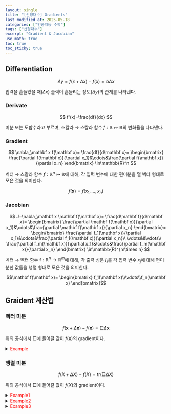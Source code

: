```yaml
---
layout: single
title: "[선형대수] Gradients"
last_modified_at: 2025-05-18
categories: ["인공지능 수학"]
tags: ["선형대수"]
excerpt: "Gradient & Jacobian"
use_math: true
toc: true
toc_sticky: true
---
```


## Differentiation

$$
\Delta y=f(x+\Delta x)-f(x)=\alpha\Delta x
$$

입력을 흔들었을 때($\Delta x$) 출력이 흔들리는 정도($\Delta y$)의 관계를 나타낸다.

### Derivate

$$
f'(x)=\frac{df}{dx}
$$

미분 또는 도함수라고 부르며, 스칼라 → 스칼라 함수 $f:\mathbb{R}\mapsto\mathbb{R}$의 변화율을 나타낸다.

### Gradient

$$
\nabla_\mathbf x f(\mathbf x)=
\frac{df}{d\mathbf x}=
\begin{bmatrix}
\frac{\partial f(\mathbf x)}{\partial x_1}&\cdots&\frac{\partial f(\mathbf x)}{\partial x_n}
\end{bmatrix}
\in\mathbb{R}^n
$$

벡터 → 스칼라 함수 $f:\mathbb{R}^n\mapsto\mathbb{R}$에 대해, 각 입력 변수에 대한 편미분을 열 벡터 형태로 모은 것을 의미한다.

$$f(\mathbf x)=f(x_1,\dots,x_n)$$

### Jacobian

$$
J=\nabla_\mathbf x \mathbf f(\mathbf x)=
\frac{d\mathbf f}{d\mathbf x}=
\begin{bmatrix}
\frac{\partial \mathbf f(\mathbf x)}{\partial x_1}&\cdots&\frac{\partial \mathbf f(\mathbf x)}{\partial x_n}
\end{bmatrix}=
\begin{bmatrix}
\frac{\partial f_1(\mathbf x)}{\partial x_1}&\cdots&\frac{\partial f_1(\mathbf x)}{\partial x_n}\\
\vdots&&\vdots\\
\frac{\partial f_m(\mathbf x)}{\partial x_1}&\cdots&\frac{\partial f_m(\mathbf x)}{\partial x_n}
\end{bmatrix}
\in\mathbb{R}^{m\times n}
$$

벡터 → 벡터 함수 $\mathbf f:\mathbb{R}^n\to\mathbb{R}^m$에 대해, 각 출력 성분 $f_i$를 각 입력 변수 $x_j$에 대해 편미분한 값들을 행렬 형태로 모은 것을 의미한다.

$$\mathbf f(\mathbf x)=
\begin{bmatrix}
f_1(\mathbf x)\\\vdots\\f_n(\mathbf x)
\end{bmatrix}$$

## Graident 계산법

### 벡터 미분

$$
f(\mathbf x+\Delta\mathbf x)-f(\mathbf x)=\Box\Delta\mathbf x
$$

위의 공식에서 $\Box$에 들어갈 값이 $f(\mathbf x)$의 gradient이다.

<details>
<summary><font color='red'>Example</font></summary>
<div markdown="1">

1. $\displaystyle\frac{\partial A\mathbf x}{\partial\mathbf x}=A
    ~\rightarrow~A(\mathbf{x}+\Delta\mathbf{x})-A\mathbf{x}=A\Delta\mathbf{x}$
2. $\displaystyle\frac{\partial \mathbf x^\top A\mathbf x}{\partial\mathbf x}=\mathbf x^\top(A+A^\top)
    ~\rightarrow~(\mathbf x+\Delta\mathbf{x})^\top A(\mathbf x+\Delta\mathbf{x})-\mathbf x^\top A\mathbf x=\mathbf x^\top(A+A^\top)\Delta\mathbf{x}$
3. $\displaystyle\frac{\partial\left<\mathbf x\cdot\mathbf x\right>}{\partial\mathbf x}=2\mathbf x^\top
    ~\rightarrow~(\mathbf{x}+\Delta\mathbf{x})^\top(\mathbf{x}+\Delta\mathbf{x})-\mathbf{x}^\top\mathbf{x}=2\mathbf x^\top\Delta\mathbf{x}$

</div>
</details>

### 행렬 미분

$$
f(X+\Delta X)-f(X)=\text{tr}(\Box\Delta X)
$$

위의 공식에서 $\Box$에 들어갈 값이 $f(X)$의 gradient이다.

<details>
<summary><font color='red'>Example1</font></summary>
<div markdown="1">

$$
\frac{\partial \mathbf{a}^\top X\mathbf{b}}{\partial X}=\mathbf b\mathbf a^\top
$$

---

$\text{tr}(\mathbf{a}^\top (X+\Delta X)\mathbf{b}-\mathbf{a}^\top X\mathbf{b})=\text{tr}(\mathbf{a}^\top \Delta X\mathbf{b})=\text{tr}(\mathbf{b}\mathbf{a}^\top \Delta X)$

</div>
</details>

<details>
<summary><font color='red'>Example2</font></summary>
<div markdown="1">

$$
\frac{\partial \log X^{-1}}{\partial X}=X^{-1}
$$

---

1. $Y=X^{-1}$라고 가정한 후, $\Delta Y$ 구하기

    $\displaystyle
    (X+\Delta X)(Y+\Delta Y)=I\rightarrow XY+X\Delta Y+\Delta XY=I\rightarrow\Delta Y=-X^{-1}\Delta XX^{-1}
    $
2. $X^{-1}=Y$ 치환 해 $Y$에 대한 식으로 표현 후, 전개

    $\displaystyle
    \text{tr}\big(\log(X+\Delta X)^{-1}-\log X^{-1}\big)
    =\text{tr}\big(\log(Y+\Delta Y)-\log Y\big)
    $

    $\displaystyle
    ~~~~~~~~~~~~~~~~~~~~~~~~~~~~~~~~~~~~~~~~~~~~~~~~~~~~~=\text{tr}\big(\log(I+Y^{-1}\Delta Y)\big)
    $

    $\displaystyle
    ~~~~~~~~~~~~~~~~~~~~~~~~~~~~~~~~~~~~~~~~~~~~~~~~~~~~~
    =\text{tr}\big(\log(I+Y^{-1}\Delta Y)\big)\approx\text{tr}(Y^{-1}\Delta Y)
    $    
3. 다시 $X$에 대한 식으로 표현

    $\displaystyle
    \text{tr}(Y^{-1}\Delta Y)=\text{tr}(-XX^{-1}\Delta XX^{-1})=\text{tr}(-X^{-1}\Delta X)
    $

</div>
</details>

<details>
<summary><font color='red'>Example3</font></summary>
<div markdown="1">

$$
\frac{\partial\ln \lvert aX\rvert}{\partial X}=X^{-1}
$$

---

1. $\log$ 성질을 사용해 식 전개

    $\displaystyle
    \text{tr}\big(\ln\text{det}(aX+a\Delta X)-\ln\text{det}(aX)\big)
    =\text{tr}\big(\ln\frac{\text{det}(aX)\text{det}(I+X^{-1}\Delta X)}{\text{det}(aX)}\big)
    $

    $
    ~~~~~~~~~~~~~~~~~~~~~~~~~~~~~~~~~~~~~~~~~~~~~~~~~~~~~~~~~~~~~~~
    =\text{tr}\big(\ln\text{det}(I+X^{-1}\Delta X)\big)
    $
2. $\text{det}(I+\Delta)=1+\text{tr}(\Delta)$ 사용 해 전개

    $\displaystyle
    \text{tr}\big(\ln\text{det}(I+X^{-1}\Delta X)\big)=\text{tr}\big(\ln(1+\text{tr}(X^{-1}\Delta X))\big)
    $

3. 1차 근사 $\log(1+x)\approx x$ 사용 해 전개

    $\displaystyle
    \text{tr}\big(\ln(1+\text{tr}(X^{-1}\Delta X))\big)\approx\text{tr}(X^{-1}\Delta X)
    $

</div>
</details>
